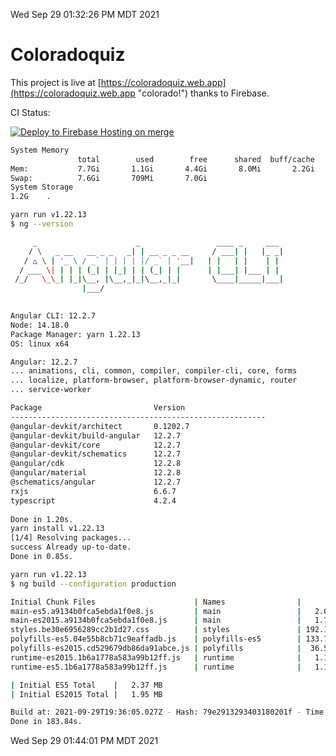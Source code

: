 Wed Sep 29 01:32:26 PM MDT 2021

# Coloradoquiz


This project is live at [https://coloradoquiz.web.app](https://coloradoquiz.web.app "colorado!") thanks to Firebase.

CI Status: 

[![Deploy to Firebase Hosting on merge](https://github.com/teamkushal/coloradoquiz/actions/workflows/firebase-hosting-merge.yml/badge.svg)](https://github.com/teamkushal/coloradoquiz/actions/workflows/firebase-hosting-merge.yml)

```bash
System Memory
               total        used        free      shared  buff/cache   available
Mem:           7.7Gi       1.1Gi       4.4Gi       8.0Mi       2.2Gi       6.3Gi
Swap:          7.6Gi       709Mi       7.0Gi
System Storage
1.2G	.
```
```bash
yarn run v1.22.13
$ ng --version

     _                      _                 ____ _     ___
    / \   _ __   __ _ _   _| | __ _ _ __     / ___| |   |_ _|
   / △ \ | '_ \ / _` | | | | |/ _` | '__|   | |   | |    | |
  / ___ \| | | | (_| | |_| | | (_| | |      | |___| |___ | |
 /_/   \_\_| |_|\__, |\__,_|_|\__,_|_|       \____|_____|___|
                |___/
    

Angular CLI: 12.2.7
Node: 14.18.0
Package Manager: yarn 1.22.13
OS: linux x64

Angular: 12.2.7
... animations, cli, common, compiler, compiler-cli, core, forms
... localize, platform-browser, platform-browser-dynamic, router
... service-worker

Package                         Version
---------------------------------------------------------
@angular-devkit/architect       0.1202.7
@angular-devkit/build-angular   12.2.7
@angular-devkit/core            12.2.7
@angular-devkit/schematics      12.2.7
@angular/cdk                    12.2.8
@angular/material               12.2.8
@schematics/angular             12.2.7
rxjs                            6.6.7
typescript                      4.2.4
    
Done in 1.20s.
yarn install v1.22.13
[1/4] Resolving packages...
success Already up-to-date.
Done in 0.85s.
```
```bash
yarn run v1.22.13
$ ng build --configuration production

Initial Chunk Files                      | Names                |      Size
main-es5.a9134b0fca5ebda1f0e8.js         | main                 |   2.05 MB
main-es2015.a9134b0fca5ebda1f0e8.js      | main                 |   1.73 MB
styles.be30e6956289cc2b1d27.css          | styles               | 192.19 kB
polyfills-es5.04e55b8cb71c9eaffadb.js    | polyfills-es5        | 133.75 kB
polyfills-es2015.cd529679db86da91abce.js | polyfills            |  36.55 kB
runtime-es2015.1b6a1778a583a99b12ff.js   | runtime              |   1.17 kB
runtime-es5.1b6a1778a583a99b12ff.js      | runtime              |   1.17 kB

| Initial ES5 Total    |   2.37 MB
| Initial ES2015 Total |   1.95 MB

Build at: 2021-09-29T19:36:05.027Z - Hash: 79e2913293403180201f - Time: 177430ms
Done in 183.84s.
```
Wed Sep 29 01:44:01 PM MDT 2021
